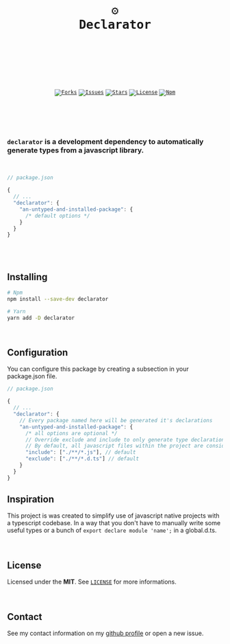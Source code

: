 <br />
<div align="center">
  <pre>
  <br />
  <h1>⚙️
Declarator</h1>
  <br />
  </pre>
  <br />
  <br />
  <code
    ><a href="https://github.com/ArthurFiorette/declarator/network/members"
      ><img
        src="https://img.shields.io/github/forks/ArthurFiorette/declarator?logo=github&label=Forks"
        target="_blank"
        alt="Forks" /></a
  ></code>
  <code
    ><a href="https://github.com/ArthurFiorette/declarator/issues"
      ><img
        src="https://img.shields.io/github/issues/ArthurFiorette/declarator?logo=github&label=Issues"
        target="_blank"
        alt="Issues" /></a
  ></code>
  <code
    ><a href="https://github.com/ArthurFiorette/declarator/stargazers"
      ><img
        src="https://img.shields.io/github/stars/ArthurFiorette/declarator?logo=github&label=Stars"
        target="_blank"
        alt="Stars" /></a
  ></code>
  <code
    ><a href="https://github.com/ArthurFiorette/declarator/blob/main/LICENSE"
      ><img
        src="https://img.shields.io/github/license/ArthurFiorette/declarator?logo=githu&label=License"
        target="_blank"
        alt="License" /></a
  ></code>
  <code
    ><a href="https://www.npmjs.com/package/declarator"
      ><img
        src="https://img.shields.io/npm/v/declarator?color=CB3837&logo=npm&label=Npm"
        target="_blank"
        alt="Npm" /></a
  ></code>
</div>

<h1></h1>

<br />
<br />

### `declarator` is a development dependency to automatically generate types from a javascript library.

<br />

```js
// package.json

{
  // ...
  "declarator": {
    "an-untyped-and-installed-package": {
      /* default options */
    }
  }
}
```

<br />
<br />

## Installing

```sh
# Npm
npm install --save-dev declarator

# Yarn
yarn add -D declarator
```

<br />

## Configuration

You can configure this package by creating a subsection in your package.json file.

```js
// package.json

{
  // ...
  "declarator": {
    // Every package named here will be generated it's declarations
    "an-untyped-and-installed-package": {
      /* all options are optional */
      // Override exclude and include to only generate type declarations for a subset of the source files.
      // By default, all javascript files within the project are considered.
      "include": ["./**/*.js"], // default
      "exclude": ["./**/*.d.ts"] // default
    }
  }
}
```

## Inspiration

This project is was created to simplify use of javascript native projects with a
typescript codebase. In a way that you don't have to manually write some useful types or a
bunch of `export declare module 'name';` in a global.d.ts.

<br />

## License

Licensed under the **MIT**. See [`LICENSE`](LICENSE) for more informations.

<br />

## Contact

See my contact information on my [github profile](https://github.com/ArthurFiorette) or
open a new issue.

<br />
